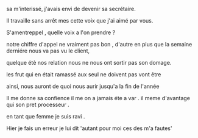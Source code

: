 
sa m'interissé, j'avais envi de devenir sa secrétaire.

Il travaille sans arrêt mes cette voix que j'ai aimé par vous.

S'amentreppel , quelle voix a l'on prendre ?

notre chiffre d'appel ne vraiment pas bon , d'autre en plus que la semaine derniére nous va pas vu le client,

quelque étè nos relation nous ne nous ont sortir pas son domage.

les frut qui en était ramassé aux seul ne doivent pas vont être

ainsi, nous auront de quoi nous aurir jusqu'a la fin de l'année

Il me donne sa confience il me on a jamais éte a var . il meme d'avantage qui son pret processeur .

en tant que femme je suis ravi .

Hier je fais un erreur je lui dit 'autant pour moi ces des m'a fautes'   